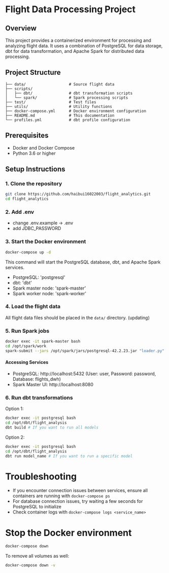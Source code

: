 # Flight Data Processing Project

## Overview

This project provides a containerized environment for processing and analyzing flight data.
It uses a combination of PostgreSQL for data storage, dbt for data transformation, and Apache Spark for distributed data processing.

## Project Structure

```
├── data/                   # Source flight data
├── scripts/
│   ├── dbt/                # dbt transformation scripts
│   └── spark/              # Spark processing scripts
├── test/                   # Test files
├── utils/                  # Utility functions
├── docker-compose.yml      # Docker environment configuration
├── README.md               # This documentation
└── profiles.yml            # dbt profile configuration
```

## Prerequisites

- Docker and Docker Compose
- Python 3.6 or higher

## Setup Instructions

### 1. Clone the repository

```bash
git clone https://github.com/haibui16022003/flight_analytics.git
cd flight_analytics
```

### 2. Add .env

- change .env.example -> .env
- add JDBC_PASSWORD

### 3. Start the Docker environment

```bash
docker-compose up -d
```

This command will start the PostgreSQL database, dbt, and Apache Spark services.

- PostgreSQL: 'postgresql'
- dbt: 'dbt'
- Spark master node: 'spark-master'
- Spark worker node: 'spark-worker'

### 4. Load the flight data

All flight data files should be placed in the `data/` directory.
(updating)

### 5. Run Spark jobs

```bash
docker exec -it spark-master bash
cd /opt/spark/work
spark-submit --jars /opt/spark/jars/postgresql-42.2.23.jar "loader.py"
```

#### Accessing Services

- PostgreSQL: http://localhost:5432 (User: user, Password: password, Database: flights_dwh)
- Spark Master UI: http://localhost:8080

### 6. Run dbt transformations

Option 1:

```bash
docker exec -it postgresql bash
cd /opt/dbt/flight_analysis
dbt build # If you want to run all models
```

Option 2:

```bash
docker exec -it postgresql bash
cd /opt/dbt/flight_analysis
dbt run model_name # If you want to run a specific model
```

# Troubleshooting

- If you encounter connection issues between services, ensure all containers are running with `docker-compose ps`
- For database connection issues, try waiting a few seconds for PostgreSQL to initialize
- Check container logs with `docker-compose logs <service_name>`

# Stop the Docker environment

```bash
docker-compose down
```

To remove all volumes as well:

```bash
docker-compose down -v
```

